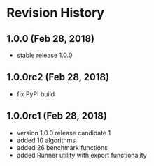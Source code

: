 # Revision History

## 1.0.0 (Feb 28, 2018)

- stable release 1.0.0

## 1.0.0rc2 (Feb 28, 2018)

- fix PyPI build
## 1.0.0rc1 (Feb 28, 2018)

- version 1.0.0 release candidate 1
- added 10 algorithms
- added 26 benchmark functions
- added Runner utility with export functionality
